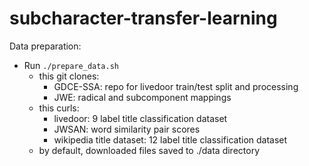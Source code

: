 # subcharacter-transfer-learning

Data preparation:
* Run `./prepare_data.sh` 
  * this git clones:
    * GDCE-SSA: repo for livedoor train/test split and processing
    * JWE: radical and subcomponent mappings
  * this curls:
    * livedoor: 9 label title classification dataset
    * JWSAN: word similarity pair scores
    * wikipedia title dataset: 12 label title classification dataset
  * by default, downloaded files saved to ./data directory
